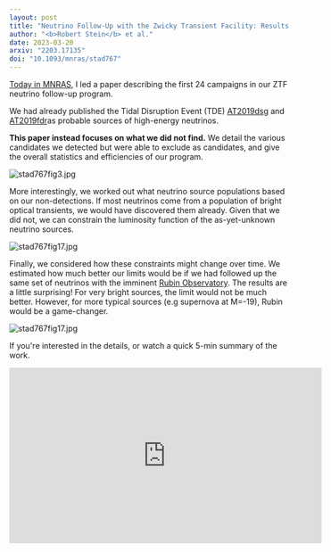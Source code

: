 ```yaml
---
layout: post
title: "Neutrino Follow-Up with the Zwicky Transient Facility: Results from the first 24 Campaigns"
author: "<b>Robert Stein</b> et al."
date: 2023-03-20
arxiv: "2203.17135"
doi: "10.1093/mnras/stad767"
---
```

[Today in MNRAS](https://doi.org/10.1093/mnras/stad767), I led a paper describing the first 24 campaigns in our ZTF neutrino follow-up program. 

We had already published the Tidal Disruption Event (TDE) [AT2019dsg](https://robertdstein.github.io/research/2021/02/22/at2019dsg.html) and [AT2019fdr](https://robertdstein.github.io/research/2022/06/03/at2019fdr.html)as probable sources of high-energy neutrinos. 

**This paper instead focuses on what we did not find.**
We detail the various candidates we detected but were able to exclude as candidates, 
and give the overall statistics and efficiencies of our program.

<img src="/images/research/nuztf/stad767fig3.jpg" alt="stad767fig3.jpg" class="center"/>

More interestingly, we worked out what neutrino source populations based on our non-detections. 
If most neutrinos come from a population of bright optical transients, we would have discovered them already. 
Given that we did not, we can constrain the luminosity function of the as-yet-unknown neutrino sources.

<img src="/images/research/nuztf/stad767fig17.jpg" alt="stad767fig17.jpg" class="center"/>

Finally, we considered how these constraints might change over time. 
We estimated how much better our limits would be if we had followed up the same set of neutrinos with the imminent [Rubin Observatory](https://www.lsst.org/).
The results are a little surprising! For very bright sources, the limit would not be much better.
However, for more typical sources (e.g supernova at M=-19), Rubin would be a game-changer.

<img src="/images/research/nuztf/stad767fig17.jpg" alt="stad767fig17.jpg" class="center"/>

If you're interested in the details, or watch a quick 5-min summary of the work.

<iframe width="560" height="315" src="https://www.youtube.com/embed/Zn5NxO3U_Mw" frameborder="0" allow="accelerometer; autoplay; clipboard-write; encrypted-media; gyroscope; picture-in-picture" allowfullscreen></iframe>
